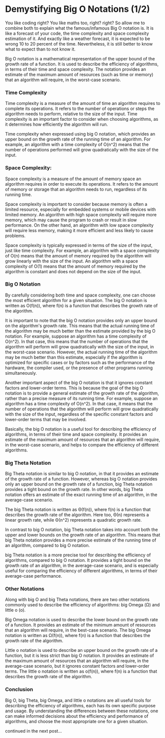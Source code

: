 # Demystifying Big O Notations (1/2)

You like coding right? You like maths too, right? right? So allow me to combine both to explain what the famous/infamous Big O notation is. It is like a forecast of your code, the time complexity and space complexity estimation of it. And exactly like a weather forecast, it is expected to be wrong 10 to 20 percent of the time. Nevertheless, it is still better to know what to expect than to not know it.

Big O notation is a mathematical representation of the upper bound of the growth rate of a function. It is used to describe the efficiency of algorithms, in terms of their time and space complexity. The notation provides an estimate of the maximum amount of resources (such as time or memory) that an algorithm will require, in the worst-case scenario.

### Time Complexity

Time complexity is a measure of the amount of time an algorithm requires to complete its operations. It refers to the number of operations or steps the algorithm needs to perform, relative to the size of the input. Time complexity is an important factor to consider when choosing algorithms, as it determines how efficiently the algorithm will run.

Time complexity when expressed using big O notation, which provides an upper bound on the growth rate of the running time of an algorithm. For example, an algorithm with a time complexity of O(n^2) means that the number of operations performed will grow quadratically with the size of the input.

### Space Complexity:

Space complexity is a measure of the amount of memory space an algorithm requires in order to execute its operations. It refers to the amount of memory or storage that an algorithm needs to run, regardless of its running time.

Space complexity is important to consider because memory is often a limited resource, especially for embedded systems or mobile devices with limited memory. An algorithm with high space complexity will require more memory, which may cause the program to crash or result in slow performance. On the other hand, an algorithm with low space complexity will require less memory, making it more efficient and less likely to cause problems.

Space complexity is typically expressed in terms of the size of the input, just like time complexity. For example, an algorithm with a space complexity of O(n) means that the amount of memory required by the algorithm will grow linearly with the size of the input. An algorithm with a space complexity of O(1) means that the amount of memory required by the algorithm is constant and does not depend on the size of the input.

### Big O Notation

By carefully considering both time and space complexity, one can choose the most efficient algorithm for a given situation. The big O notation is written as O(f(n)), where f(n) is a function that describes the growth rate of the algorithm.

It is important to note that the big O notation provides only an upper bound on the algorithm's growth rate. This means that the actual running time of the algorithm may be much better than the estimate provided by the big O notation. For example, suppose an algorithm has a time complexity of O(n^2). In that case, this means that the number of operations that the algorithm will perform will grow quadratically with the size of the input, in the worst-case scenario. However, the actual running time of the algorithm may be much better than this estimate, especially if the algorithm is optimized for specific cases or by factors such as the performance of the hardware, the compiler used, or the presence of other programs running simultaneously.

Another important aspect of the big O notation is that it ignores constant factors and lower-order terms. This is because the goal of the big O notation is to provide a general estimate of the growth rate of the algorithm, rather than a precise measure of its running time. For example, suppose an algorithm has a time complexity of O(n^2). In that case, it means that the number of operations that the algorithm will perform will grow quadratically with the size of the input, regardless of the specific constant factors and lower-order terms that may be involved.

Basically, the big O notation is a useful tool for describing the efficiency of algorithms, in terms of their time and space complexity. It provides an estimate of the maximum amount of resources that an algorithm will require, in the worst-case scenario, and helps to compare the efficiency of different algorithms.

### Big Theta Notation

Big Theta notation is similar to big O notation, in that it provides an estimate of the growth rate of a function. However, whereas big O notation provides only an upper bound on the growth rate of a function, big Theta notation provides a tight bound on the growth rate. In other words, big Theta notation offers an estimate of the exact running time of an algorithm, in the average-case scenario.

The big Theta notation is written as Θ(f(n)), where f(n) is a function that describes the growth rate of the algorithm. Here too, Θ(n) represents a linear growth rate, while Θ(n^2) represents a quadratic growth rate.

In contrast to big O notation, big Theta notation takes into account both the upper and lower bounds on the growth rate of an algorithm. This means that big Theta notation provides a more precise estimate of the running time of an algorithm, compared to big O notation.

big Theta notation is a more precise tool for describing the efficiency of algorithms, compared to big O notation. It provides a tight bound on the growth rate of an algorithm, in the average-case scenario, and is especially useful for comparing the efficiency of different algorithms, in terms of their average-case performance.

### Other Notations

Along with big O and big Theta notations, there are two other notations commonly used to describe the efficiency of algorithms: big Omega (Ω) and little o (o).

Big Omega notation is used to describe the lower bound on the growth rate of a function. It provides an estimate of the minimum amount of resources that an algorithm will require, in the best-case scenario. The big Omega notation is written as Ω(f(n)), where f(n) is a function that describes the growth rate of the algorithm.

Little o notation is used to describe an upper bound on the growth rate of a function, but it is less strict than big O notation. It provides an estimate of the maximum amount of resources that an algorithm will require, in the average-case scenario, but it ignores constant factors and lower-order terms. The little o notation is written as o(f(n)), where f(n) is a function that describes the growth rate of the algorithm.

### Conclusion

Big O, big Theta, big Omega, and little o notations are all useful tools for describing the efficiency of algorithms, each has its own specific purpose and usage. By understanding the differences between these notations, one can make informed decisions about the efficiency and performance of algorithms, and choose the most appropriate one for a given situation.

continued in the next post...